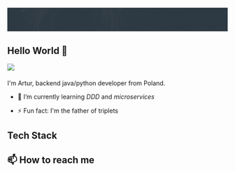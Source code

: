 ![baner](images/baner.gif)
## Hello World 👋
![](https://visitor-badge.glitch.me/badge?page_id=art-stepkowski.art-stepkowski)
<br/>
<br/>
I'm Artur, backend java/python developer from Poland. 

<!-- - 🔭 I’m currently working on  -->
- 🌱 I’m currently learning *DDD* and *microservices*
<!-- - 👯 I’m looking to collaborate on ... -->
<!-- - 🤔 I’m looking for help with ... -->
<!-- - 💬 Ask me about *java* -->
- ⚡ Fun fact: I'm the father of triplets

## Tech Stack


## 📫 How to reach me
